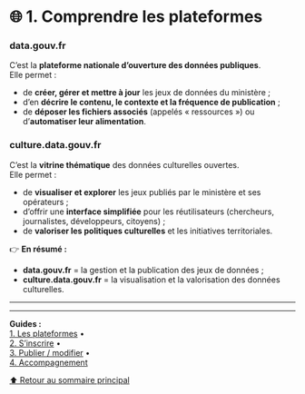 # 🌐 1. Comprendre les plateformes  

### data.gouv.fr  
C’est la **plateforme nationale d’ouverture des données publiques**.  
Elle permet :  
- de **créer, gérer et mettre à jour** les jeux de données du ministère ;  
- d’en **décrire le contenu, le contexte et la fréquence de publication** ;  
- de **déposer les fichiers associés** (appelés « ressources ») ou d’**automatiser leur alimentation**.  

### culture.data.gouv.fr  
C’est la **vitrine thématique** des données culturelles ouvertes.  
Elle permet :  
- de **visualiser et explorer** les jeux publiés par le ministère et ses opérateurs ;  
- d’offrir une **interface simplifiée** pour les réutilisateurs (chercheurs, journalistes, développeurs, citoyens) ;  
- de **valoriser les politiques culturelles** et les initiatives territoriales.  

👉 **En résumé :**  
- **data.gouv.fr** = la gestion et la publication des jeux de données ;  
- **culture.data.gouv.fr** = la visualisation et la valorisation des données culturelles.  

---
---

**Guides :**  
[1. Les plateformes](../Guides/plateformes.md) •  
[2. S’inscrire](../Guides/inscription.md) •  
[3. Publier / modifier](../Guides/publier_modifier.md) •  
[4. Accompagnement](../Guides/accompagnement_contacts.md)  

[⬆️ Retour au sommaire principal](../README.md)
